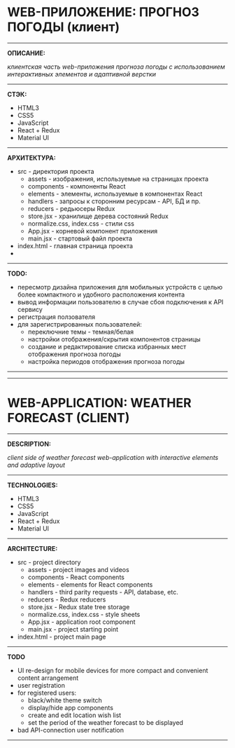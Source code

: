 WEB-ПРИЛОЖЕНИЕ: ПРОГНОЗ ПОГОДЫ (клиент)
=
***
**ОПИСАНИЕ:**

_клиентская часть web-приложения прогноза погоды с использованием интерактивных элементов и адаптивной верстки_

***
**СТЭК:**
+	HTML3
+	CSS5
+	JavaScript
+	React + Redux
+	Material UI

***

**АРХИТЕКТУРА:**
+ src - директория проекта
  + assets - изображения, используемые на страницах проекта
  + components - компоненты React
  + elements - элементы, используемые в компонентах React
  + handlers - запросы к сторонним ресурсам - API, БД и пр.
  + reducers - редьюсеры Redux
  + store.jsx - хранилище дерева состояний Redux
  + normalize.css, index.css - стили css
  + App.jsx - корневой компонент приложения
  + main.jsx - стартовый файл проекта
+ index.html - главная страница проекта
+ 
***
**TODO:**
+ пересмотр дизайна приложения для мобильных устройств с целью более компактного и удобного расположения контента
+ вывод информации пользователю в случае сбоя подключения к API сервису
+ регистрация ползователя
+ для зарегистрированных пользователей:
  + переключние темы - темная/белая
  + настройки отображения/скрытия компонентов страницы
  + создание и редактирование списка избранных мест отображения прогноза погоды
  + настройка периодов отображения прогноза погоды
***
***
WEB-APPLICATION: WEATHER FORECAST (CLIENT)
=
***
**DESCRIPTION:**

_client side of weather forecast web-application with interactive elements and adaptive layout_

***
**TECHNOLOGIES:**
+	HTML3
+	CSS5
+	JavaScript
+	React + Redux
+	Material UI

***

**ARCHITECTURE:**
+ src - project directory
    + assets - project images and videos
    + components - React components
    + elements - elements for React components
    + handlers - third parity requests - API, database, etc.
    + reducers - Redux reducers
    + store.jsx - Redux state tree storage
    + normalize.css, index.css - style sheets
    + App.jsx - application root component
    + main.jsx - project starting point
+ index.html - project main page
***
**TODO**
+ UI re-design for mobile devices for more compact and convenient content arrangement
+ user registration
+ for registered users:
    + black/white theme switch
    + display/hide app components
    + create and edit location wish list
    + set the period of the weather forecast to be displayed
+ bad API-connection user notification
***